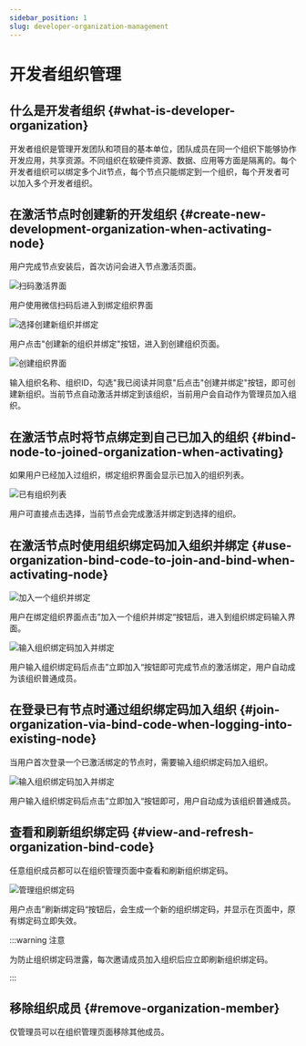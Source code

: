 ```yaml
---
sidebar_position: 1
slug: developer-organization-management
---
```


# 开发者组织管理
## 什么是开发者组织 {#what-is-developer-organization}
开发者组织是管理开发团队和项目的基本单位，团队成员在同一个组织下能够协作开发应用，共享资源。不同组织在软硬件资源、数据、应用等方面是隔离的。每个开发者组织可以绑定多个Jit节点，每个节点只能绑定到一个组织，每个开发者可以加入多个开发者组织。

## 在激活节点时创建新的开发组织 {#create-new-development-organization-when-activating-node}
用户完成节点安装后，首次访问会进入节点激活页面。

![扫码激活界面](./img/qr-code-activation.png)

用户使用微信扫码后进入到绑定组织界面

![选择创建新组织并绑定](./img/select-create-new-organization-and-bind.png)

用户点击"创建新的组织并绑定"按钮，进入到创建组织页面。

![创建组织界面](./img/create-organization-interface.png)

输入组织名称、组织ID，勾选"我已阅读并同意"后点击"创建并绑定"按钮，即可创建新组织。当前节点自动激活并绑定到该组织，当前用户会自动作为管理员加入组织。

## 在激活节点时将节点绑定到自己已加入的组织 {#bind-node-to-joined-organization-when-activating}
如果用户已经加入过组织，绑定组织界面会显示已加入的组织列表。

![已有组织列表](./img/existing-organization-list.png)

用户可直接点击选择，当前节点会完成激活并绑定到选择的组织。

## 在激活节点时使用组织绑定码加入组织并绑定 {#use-organization-bind-code-to-join-and-bind-when-activating-node}
![加入一个组织并绑定](./img/join-organization-and-bind.png)

用户在绑定组织界面点击”加入一个组织并绑定“按钮后，进入到组织绑定码输入界面。

![输入组织绑定码加入并绑定](./img/enter-organization-binding-code-join-and-bind.png)

用户输入组织绑定码后点击”立即加入“按钮即可完成节点的激活绑定，用户自动成为该组织普通成员。

## 在登录已有节点时通过组织绑定码加入组织 {#join-organization-via-bind-code-when-logging-into-existing-node}
当用户首次登录一个已激活绑定的节点时，需要输入组织绑定码加入组织。

![输入组织绑定码加入并绑定](./img/enter-organization-binding-code-join-and-bind.png)

用户输入组织绑定码后点击”立即加入“按钮即可，用户自动成为该组织普通成员。

## 查看和刷新组织绑定码 {#view-and-refresh-organization-bind-code}
任意组织成员都可以在组织管理页面中查看和刷新组织绑定码。

![管理组织绑定码](./img/manage-organization-binding-code.png)

用户点击”刷新绑定码“按钮后，会生成一个新的组织绑定码，并显示在页面中，原有绑定码立即失效。

:::warning 注意

为防止组织绑定码泄露，每次邀请成员加入组织后应立即刷新组织绑定码。

:::

## 移除组织成员 {#remove-organization-member}
仅管理员可以在组织管理页面移除其他成员。
